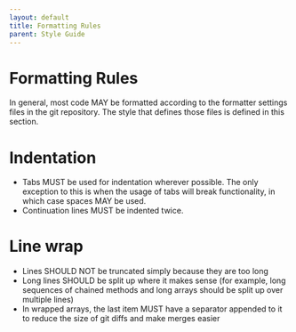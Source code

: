 ```yaml
---
layout: default
title: Formatting Rules
parent: Style Guide
---
```


# Formatting Rules

In general, most code MAY be formatted according to the formatter settings files in the git repository. The style that defines those files is defined in this section.

# Indentation

* Tabs MUST be used for indentation wherever possible. The only exception to this is when the usage of tabs will break functionality, in which case spaces MAY be used.
* Continuation lines MUST be indented twice.

# Line wrap

* Lines SHOULD NOT be truncated simply because they are too long
* Long lines SHOULD be split up where it makes sense (for example, long sequences of chained methods and long arrays should be split up over multiple lines)
* In wrapped arrays, the last item MUST have a separator appended to it to reduce the size of git diffs and make merges easier

